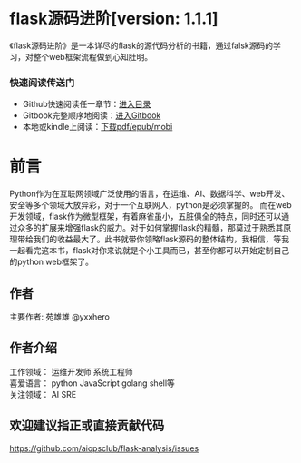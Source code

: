 flask源码进阶[version: 1.1.1] 
=======

《flask源码进阶》是一本详尽的flask的源代码分析的书籍，通过falsk源码的学习，对整个web框架流程做到心知肚明。

### 快速阅读传送门
- Github快速阅读任一章节：[进入目录](https://github.com/aiopsclub/flask-analysis/blob/master/SUMMARY.md)
- Gitbook完整顺序地阅读：[进入Gitbook](https://aiopsclub.gitbook.io/flask-analysis/)
- 本地或kindle上阅读：[下载pdf/epub/mobi](https://github.com/aiopsclub/flask-analysis/releases)

# 前言

>  
Python作为在互联网领域广泛使用的语言，在运维、AI、数据科学、web开发、安全等多个领域大放异彩，对于一个互联网人，python是必须掌握的。
而在web开发领域，flask作为微型框架，有着麻雀虽小，五脏俱全的特点，同时还可以通过众多的扩展来增强flask的威力。对于如何掌握flask的精髓，那莫过于熟悉其原理带给我们的收益最大了。此书就带你领略flask源码的整体结构，我相信，等我一起看完这本书，flask对你来说就是个小工具而已，甚至你都可以开始定制自己的python web框架了。

## 作者 
主要作者: 苑雄雄 @yxxhero  

## 作者介绍
工作领域： 运维开发师 系统工程师  
喜爱语言： python JavaScript golang shell等  
关注领域： AI SRE

## 欢迎建议指正或直接贡献代码
https://github.com/aiopsclub/flask-analysis/issues


